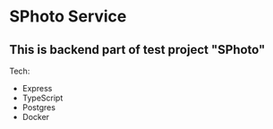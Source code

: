 # SPhoto Service

## This is backend part of test project "SPhoto"

Tech:
- Express
- TypeScript
- Postgres
- Docker